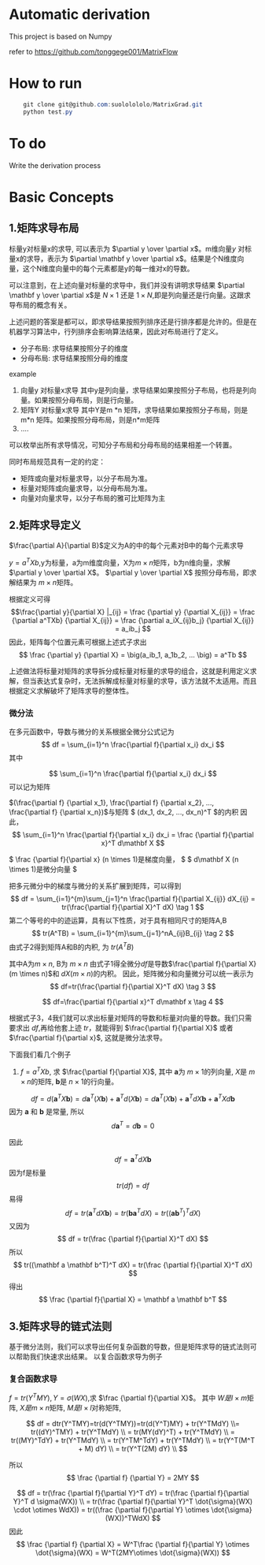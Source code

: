 # Automatic derivation 
This project is based on Numpy

refer to https://github.com/tonggege001/MatrixFlow
# How to run
``` powershell
    git clone git@github.com:suololololo/MatrixGrad.git
    python test.py
```

# To do 
Write the derivation process 

# Basic Concepts
## 1.矩阵求导布局

标量y对标量x的求导, 可以表示为 $\partial y \over \partial x$。m维向量*y* 对标量x的求导，表示为 $\partial \mathbf y \over \partial x$。结果是个N维度向量，这个N维度向量中的每个元素都是y的每一维对x的导数。

可以注意到，在上述向量对标量的求导中，我们并没有讲明求导结果 $\partial \mathbf y \over \partial x$是 $N \times 1$ 还是 $1 \times N$,即是列向量还是行向量。这跟求导布局的概念有关。

上述问题的答案是都可以，即求导结果按照列排序还是行排序都是允许的。但是在机器学习算法中，行列排序会影响算法结果，因此对布局进行了定义。

<ul>
<li>分子布局: 求导结果按照分子的维度</li>
<li>分母布局: 求导结果按照分母的维度</li>
</ul>

example
<ol>
<li>
向量y 对标量x求导
其中y是列向量，求导结果如果按照分子布局，也将是列向量。如果按照分母布局，则是行向量。 
</li>
<li>
矩阵Y 对标量x求导
其中Y是m *n 矩阵，求导结果如果按照分子布局，则是m*n 矩阵。如果按照分母布局，则是n*m矩阵
</li>
<li>
....
</li>
</ol>
可以枚举出所有求导情况，可知分子布局和分母布局的结果相差一个转置。

同时布局规范具有一定的约定：
<ul>
<li>矩阵或向量对标量求导，以分子布局为准。</li>
<li>标量对矩阵或向量求导，以分母布局为准。</li>
<li>向量对向量求导，以分子布局的雅可比矩阵为主</li>
</ul>

## 2.矩阵求导定义
$\frac{\partial A}{\partial B}$定义为A的中的每个元素对B中的每个元素求导

$y = a^TXb$,y为标量，a为m维度向量，X为$m \times n$矩阵，b为n维向量，求解 $\partial y \over \partial X$。
$\partial y \over \partial X$ 按照分母布局，即求解结果为 $m \times n$矩阵。

根据定义可得
 $$\frac{\partial y}{\partial X} |_{ij} = \frac {\partial y} {\partial X_{ij}} = \frac {\partial a^TXb} {\partial X_{ij}} = \frac {\partial a_iX_{ij}b_j} {\partial X_{ij}} = a_ib_j $$ 
因此，矩阵每个位置元素可根据上述式子求出
$$
\frac {\partial y} {\partial X} = \big(a_ib_1, a_1b_2, ... \big) = a^Tb
$$

上述做法将标量对矩阵的求导拆分成标量对标量的求导的组合，这就是利用定义求解，但当表达式复杂时，无法拆解成标量对标量的求导，该方法就不太适用。而且根据定义求解破坏了矩阵求导的整体性。

### 微分法
在多元函数中，导数与微分的关系根据全微分公式记为
$$
df = \sum_{i=1}^n \frac{\partial f}{\partial x_i} dx_i
$$
其中

$$
\sum_{i=1}^n \frac{\partial f}{\partial x_i} dx_i
$$
可以记为矩阵

$(\frac{\partial f} {\partial x_1}, \frac{\partial f} {\partial x_2}, ..., \frac{\partial f} {\partial x_n})$与矩阵
$
(dx_1, dx_2, ..., dx_n)^T
$的内积
因此，
$$
\sum_{i=1}^n \frac{\partial f}{\partial x_i} dx_i = \frac {\partial f}{\partial x}^T d\mathbf X
$$

$
\frac {\partial f}{\partial x} (n \times 1)是梯度向量，
$ 
$
d\mathbf X (n \times 1)是微分向量
$

把多元微分中的梯度与微分的关系扩展到矩阵，可以得到
$$
df = \sum_{i=1}^{m}\sum_{j=1}^n \frac{\partial f}{\partial X_{ij}} dX_{ij} = tr(\frac{\partial f}{\partial X}^T dX) \tag 1
$$
第二个等号的中的迹运算，具有以下性质，对于具有相同尺寸的矩阵A,B
$$
tr(A^TB) = \sum_{i=1}^{m}\sum_{j=1}^nA_{ij}B_{ij} \tag 2
$$
由式子2得到矩阵A和B的内积, 为 $tr(A^TB)$

其中A为$m \times n$, B为 $m \times n$
由式子1得全微分$df$是导数$\frac{\partial f}{\partial X}(m \times n)$和 $dX(m \times n)$的内积。
因此，矩阵微分和向量微分可以统一表示为
$$
df=tr(\frac{\partial f}{\partial X}^T dX) \tag 3
$$

$$
df=\frac{\partial f}{\partial x}^T d\mathbf x \tag 4
$$

根据式子3，4我们就可以求出标量对矩阵的导数和标量对向量的导数。我们只需要求出 $df$,再给他套上迹 $tr$，就能得到 $\frac{\partial f}{\partial X}$ 或者 $\frac{\partial f}{\partial x}$, 这就是微分法求导。

下面我们看几个例子

1. $f=a^TXb$, 求 $\frac{\partial f}{\partial X}$, 其中 $\mathbf a$为 $m \times 1$的列向量, $X$是 $m \times n$的矩阵, $\mathbf b$是 $n \times 1$的行向量。

$$
df = d(\mathbf a^TX\mathbf b) = d\mathbf a^T(X\mathbf b) +\mathbf a^T d(X\mathbf b) =  d\mathbf a^T(X\mathbf b) + \mathbf a^TdX\mathbf b +  \mathbf a^TXd\mathbf b
$$
因为 $\mathbf a$ 和 $\mathbf b$ 是常量, 所以
$$
d\mathbf a^T = d\mathbf b = 0
$$

因此

$$
df = \mathbf a^TdX\mathbf b
$$
因为f是标量
$$
tr(df) = df
$$
易得
$$
df = tr(\mathbf a^TdX\mathbf b) = tr(\mathbf b\mathbf a^TdX) = tr((\mathbf a \mathbf b^T)^T dX)
$$
又因为
$$
df = tr(\frac {\partial f}{\partial X}^T dX)
$$
所以
$$
tr((\mathbf a \mathbf b^T)^T dX) = tr(\frac {\partial f}{\partial X}^T dX)
$$
得出
$$
\frac {\partial f}{\partial X} = \mathbf a \mathbf b^T
$$

## 3.矩阵求导的链式法则
基于微分法则，我们可以求导出任何复杂函数的导数，但是矩阵求导的链式法则可以帮助我们快速求出结果。
以复合函数求导为例子
### 复合函数求导
$f = tr(Y^TMY), Y = \sigma(WX)$,求 $\frac {\partial f}{\partial X}$。 其中 $W是 l\times m$矩阵, $X是 m \times n$矩阵, $M是 l \times l$对称矩阵, 

$$
df = dtr(Y^TMY)=tr(d(Y^TMY))=tr(d(Y^T)MY) + tr(Y^TMdY) \\= tr((dY)^TMY) + tr(Y^TMdY) \\
= tr(MY(dY)^T) + tr(Y^TMdY) \\
= tr((MY)^TdY) + tr(Y^TMdY) \\
= tr(Y^TM^TdY) + tr(Y^TMdY) \\
= tr(Y^T(M^T + M) dY) \\
= tr(Y^T(2M) dY) \\
$$

所以
$$
\frac {\partial f} {\partial Y} = 2MY
$$

$$
df = tr(\frac {\partial f}{\partial Y}^T dY) = tr(\frac {\partial f}{\partial Y}^T d \sigma(WX)) \\
= tr(\frac {\partial f}{\partial Y}^T \dot{\sigma}(WX) \cdot \otimes WdX)) = tr((\frac {\partial f}{\partial Y} \otimes \dot{\sigma}(WX))^TWdX)
$$
因此
$$
\frac {\partial f} {\partial X} = W^T\frac {\partial f}{\partial Y} \otimes \dot{\sigma}(WX) = W^T(2MY\otimes \dot{\sigma}(WX))
$$